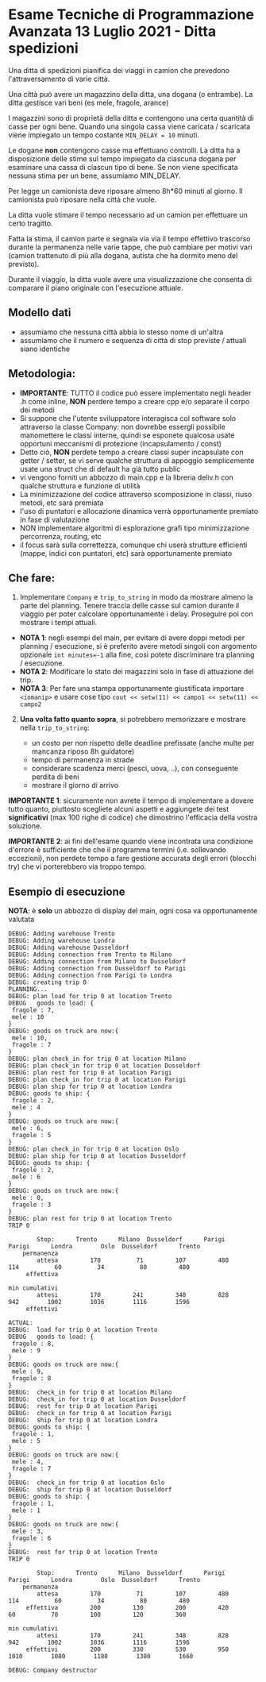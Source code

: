 
# Esame Tecniche di Programmazione Avanzata 13 Luglio 2021 - Ditta spedizioni

Una ditta di spedizioni pianifica dei viaggi in camion che prevedono l'attraversamento di varie città. 

Una città può avere un magazzino della ditta, una dogana (o entrambe). La ditta gestisce vari beni (es mele, fragole, arance)

I magazzini sono di proprietà della ditta e contengono una certa quantità di casse per ogni bene. Quando una singola cassa viene caricata / scaricata viene impiegato un tempo costante `MIN_DELAY = 10` minuti.

Le dogane **non** contengono casse ma effettuano controlli. La ditta ha a disposizione delle stime sul tempo impiegato da 
ciascuna dogana per esaminare una cassa di ciascun tipo di bene. Se non viene specificata nessuna stima per un bene, assumiamo MIN_DELAY.

Per legge un camionista deve riposare almeno 8h*60 minuti al giorno. Il camionista può riposare nella città che vuole.

La ditta vuole stimare il tempo necessario ad un camion per effettuare un certo tragitto. 

Fatta la stima, il camion parte e segnala via via il tempo effettivo trascorso durante la permanenza nelle varie tappe, che può cambiare per motivi vari (camion trattenuto di più alla dogana, autista che ha dormito meno del previsto).

Durante il viaggio, la ditta vuole avere una visualizzazione che consenta di comparare il piano originale 
con l'esecuzione attuale.

## Modello dati

- assumiamo che nessuna città abbia lo stesso nome di un'altra
- assumiamo che il numero e sequenza di città di stop previste / attuali siano identiche

## Metodologia:

- **IMPORTANTE**: TUTTO il codice può essere implementato negli header .h come inline, **NON** perdere tempo a creare cpp e/o separare il corpo dei metodi
- Si suppone che l'utente sviluppatore interagisca col software solo attraverso la classe Company: non dovrebbe essergli possibile manomettere le classi interne, quindi se esponete qualcosa usate opportuni meccanismi di protezione (incapsulamento / const)
- Detto ciò, **NON** perdete tempo a creare classi super incapsulate con getter / setter, se vi serve qualche struttura di appoggio semplicemente usate una struct che di default ha già tutto public
- vi vengono forniti un abbozzo di main.cpp e la libreria deliv.h con qualche struttura e funzione di utilità
- La minimizzazione del codice attraverso scomposizione in classi, riuso metodi, etc sarà premiata
- l'uso di puntatori e allocazione dinamica verrà opportunamente premiato in fase di valutazione
- NON implementare algoritmi di esplorazione grafi tipo minimizzazione percorrenza, routing, etc
- il focus sarà sulla correttezza, comunque chi userà strutture efficienti (mappe, indici con puntatori, etc) sarà opportunamente premiato


## Che fare:

1. Implementare `Company` e `trip_to_string` in modo da mostrare almeno la parte del planning.   Tenere traccia delle casse sul camion durante il viaggio per poter calcolare opportunamente i delay. Proseguire poi con mostrare i tempi attuali.

- **NOTA 1**: negli esempi del main, per evitare di avere doppi metodi per planning / esecuzione, si è preferito avere metodi singoli con argomento opzionale `int minutes=-1` alla fine, così potete discriminare tra planning / esecuzione.
- **NOTA 2**: Modificare lo stato dei magazzini solo in fase di attuazione del trip.
- **NOTA 3**: Per fare una stampa opportunamente giustificata importare `<iomanip>` e usare cose tipo `cout << setw(11) << campo1 << setw(11) << campo2` 

2. **Una volta fatto quanto sopra**, si potrebbero memorizzare e mostrare nella `trip_to_string`:

    - un costo per non rispetto delle deadline prefissate (anche multe per mancanza riposo 8h guidatore)
    - tempo di permanenza in strade
    - considerare scadenza merci (pesci, uova, ..), con conseguente perdita di beni
    - mostrare il giorno di arrivo


**IMPORTANTE 1**: sicuramente non avrete il tempo di implementare a dovere tutto quanto, piuttosto scegliete alcuni aspetti e aggiungete dei test **significativi** (max 100 righe di codice) che dimostrino l'efficacia della vostra soluzione. 

**IMPORTANTE 2**: ai fini dell'esame quando viene incontrata una condizione d'errore è sufficiente che che il programma termini (i.e. sollevando eccezioni), non perdete tempo a fare gestione accurata degli errori (blocchi try) che vi porterebbero via troppo tempo.

## Esempio di esecuzione

**NOTA**: è **solo** un abbozzo di display del main, ogni cosa va opportunamente valutata

```
DEBUG: Adding warehouse Trento
DEBUG: Adding warehouse Londra
DEBUG: Adding warehouse Dusseldorf
DEBUG: Adding connection from Trento to Milano
DEBUG: Adding connection from Milano to Dusseldorf
DEBUG: Adding connection from Dusseldorf to Parigi
DEBUG: Adding connection from Parigi to Londra
DEBUG: creating trip 0
PLANNING...
DEBUG: plan load for trip 0 at location Trento
DEBUG   goods to load: {
 fragole : 7,
 mele : 10
}
DEBUG: goods on truck are now:{
 mele : 10,
 fragole : 7
}
DEBUG: plan check_in for trip 0 at location Milano
DEBUG: plan check_in for trip 0 at location Dusseldorf
DEBUG: plan rest for trip 0 at location Parigi
DEBUG: plan check_in for trip 0 at location Parigi
DEBUG: plan ship for trip 0 at location Londra
DEBUG: goods to ship: {
 fragole : 2,
 mele : 4
}
DEBUG: goods on truck are now:{
 mele : 6,
 fragole : 5
}
DEBUG: plan check_in for trip 0 at location Oslo
DEBUG: plan ship for trip 0 at location Dusseldorf
DEBUG: goods to ship: {
 fragole : 2,
 mele : 6
}
DEBUG: goods on truck are now:{
 mele : 0,
 fragole : 3
}
DEBUG: plan rest for trip 0 at location Trento
TRIP 0

        Stop:      Trento      Milano  Dusseldorf      Parigi      Parigi      Londra        Oslo  Dusseldorf      Trento
    permanenza
        attesa         170          71         107         480         114          60          34          80         480
     effettiva

min cumulativi
        attesi         170         241         348         828         942        1002        1036        1116        1596
     effettivi

ACTUAL:
DEBUG:  load for trip 0 at location Trento
DEBUG   goods to load: {
 fragole : 8,
 mele : 9
}
DEBUG: goods on truck are now:{
 mele : 9,
 fragole : 8
}
DEBUG:  check_in for trip 0 at location Milano
DEBUG:  check_in for trip 0 at location Dusseldorf
DEBUG:  rest for trip 0 at location Parigi
DEBUG:  check_in for trip 0 at location Parigi
DEBUG:  ship for trip 0 at location Londra
DEBUG: goods to ship: {
 fragole : 1,
 mele : 5
}
DEBUG: goods on truck are now:{
 mele : 4,
 fragole : 7
}
DEBUG:  check_in for trip 0 at location Oslo
DEBUG:  ship for trip 0 at location Dusseldorf
DEBUG: goods to ship: {
 fragole : 1,
 mele : 1
}
DEBUG: goods on truck are now:{
 mele : 3,
 fragole : 6
}
DEBUG:  rest for trip 0 at location Trento
TRIP 0

        Stop:      Trento      Milano  Dusseldorf      Parigi      Parigi      Londra        Oslo  Dusseldorf      Trento
    permanenza
        attesa         170          71         107         480         114          60          34          80         480
     effettiva         200         130         200         420          60          70         100         120         360

min cumulativi
        attesi         170         241         348         828         942        1002        1036        1116        1596
     effettivi         200         330         530         950        1010        1080        1180        1300        1660

DEBUG: Company destructor
```